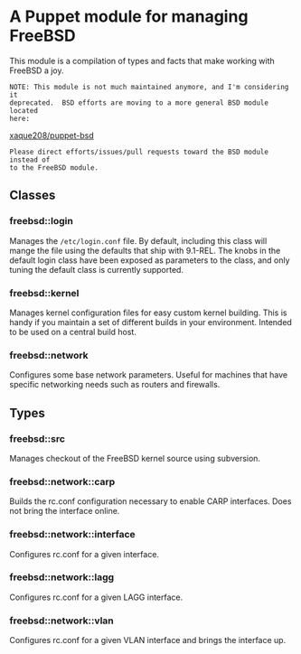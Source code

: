 # A Puppet module for managing FreeBSD

This module is a compilation of types and facts that make working with FreeBSD a joy.

    NOTE: This module is not much maintained anymore, and I'm considering it
    deprecated.  BSD efforts are moving to a more general BSD module located
    here:

[xaque208/puppet-bsd](https://github.com/xaque208/puppet-bsd)

    Please direct efforts/issues/pull requests toward the BSD module instead of
    to the FreeBSD module.

## Classes

### freebsd::login

Manages the `/etc/login.conf` file.  By default, including this class will
mange the file using the defaults that ship with 9.1-REL.  The knobs in the
default login class have been exposed as parameters to the class, and only
tuning the default class is currently supported.

### freebsd::kernel

Manages kernel configuration files for easy custom kernel building.  This is
handy if you maintain a set of different builds in your environment.  Intended
to be used on a central build host.


### freebsd::network

Configures some base network parameters.  Useful for machines that have
specific networking needs such as routers and firewalls.

## Types

### freebsd::src

Manages checkout of the FreeBSD kernel source using subversion.

### freebsd::network::carp

Builds the rc.conf configuration necessary to enable CARP interfaces.  Does not
bring the interface online.

### freebsd::network::interface

Configures rc.conf for a given interface.

### freebsd::network::lagg

Configures rc.conf for a given LAGG interface.

### freebsd::network::vlan

Configures rc.conf for a given VLAN interface and brings the interface up.

